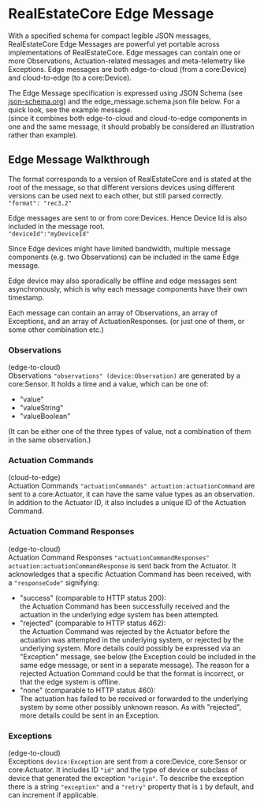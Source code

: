 # RealEstateCore Edge Message

With a specified schema for compact legible JSON messages, RealEstateCore Edge Messages are powerful yet portable across implementations of RealEstateCore. Edge messages can contain one or more Observations, Actuation-related messages and meta-telemetry like Exceptions. Edge messages are both edge-to-cloud (from a core:Device) and cloud-to-edge (to a core:Device).

The Edge Message specification is expressed using JSON Schema (see [json-schema.org](https://json-schema.org/)) and the edge_message.schema.json file below. For a quick look, see the example message.  
(since it combines both edge-to-cloud and cloud-to-edge components in one and the same message, it should probably be considered an illustration rather than example).

## Edge Message Walkthrough

The format corresponds to a version of RealEstateCore and is stated at the root of the message, so that different versions devices using different versions can be used next to each other, but still parsed correctly.  
`"format": "rec3.2"`

Edge messages are sent to or from core:Devices. Hence Device Id is also included in the message root.  
`"deviceId":"myDeviceId"`

Since Edge devices might have limited bandwidth, multiple message components (e.g. two Observations) can be included in the same Edge message.

Edge device may also sporadically be offline and edge messages sent asynchronously, which is why each message components have their own timestamp.

Each message can contain an array of Observations, an array of Exceptions, and an array of ActuationResponses. (or just one of them, or some other combination etc.)

### Observations
(edge-to-cloud)  
Observations `"observations" (device:Observation)` are generated by a core:Sensor. It holds a time and a value, which can be one of:
- "value"  
- "valueString"  
- "valueBoolean"

(It can be either one of the three types of value, not a combination of them in the same observation.)

### Actuation Commands
(cloud-to-edge)  
Actuation Commands `"actuationCommands" actuation:actuationCommand` are sent to a core:Actuator, it can have the same value types as an observation. In addition to the Actuator ID, it also includes a unique ID of the Actuation Command.

### Actuation Command Responses
(edge-to-cloud)  
Actuation Command Responses `"actuationCommandResponses" actuation:actuationCommandResponse` is sent back from the Actuator. It acknowledges that a specific Actuation Command has been received, with a `"responseCode"` signifying:
- "success" (comparable to HTTP status 200):  
  the Actuation Command has been successfully received and the actuation in the underlying edge system has been attempted.
- "rejected" (comparable to HTTP status 462):  
  the Actuation Command was rejected by the Actuator before the actuation was attempted in the underlying system, or rejected by the underlying system. More details could possibly be expressed via an "Exception" message, see below (the Exception could be included in the same edge message, or sent in a separate message). The reason for a rejected Actuation Command could be that the format is incorrect, or that the edge system is offline.
- "none" (comparable to HTTP status 460):  
  The actuation has failed to be received or forwarded to the underlying system by some other possibly unknown reason. As with "rejected", more details could be sent in an Exception.

### Exceptions
(edge-to-cloud)  
Exceptions `device:Exception` are sent from a core:Device, core:Sensor or core:Actuator. It includes ID `"id"` and the type of device or subclass of device that generated the exception `"origin"`. To describe the exception  there is a string `"exception"` and a `"retry"` property that is `1` by default, and can increment if applicable.